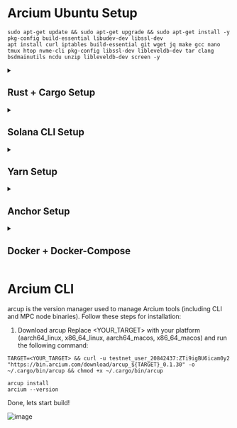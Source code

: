 # Arcium Ubuntu Setup

```
sudo apt-get update && sudo apt-get upgrade && sudo apt-get install -y pkg-config build-essential libudev-dev libssl-dev
apt install curl iptables build-essential git wget jq make gcc nano tmux htop nvme-cli pkg-config libssl-dev libleveldb-dev tar clang bsdmainutils ncdu unzip libleveldb-dev screen -y
```
<details>
  <summary> <h2> Rust + Cargo Setup </summary> </h2>
    
```
curl --proto '=https' --tlsv1.2 -sSf https://sh.rustup.rs | sh
source $HOME/.cargo/env
rustc --version
cargo --version
```
</details>
<details>
  <summary> <h2> Solana CLI Setup </summary> </h2>

```
sh -c "$(curl -sSfL https://release.anza.xyz/stable/install)"
export PATH="/Users/test/.local/share/solana/install/active_release/bin:$PATH"
```
</details>
<details>
  <summary> <h2> Yarn Setup </summary> </h2>

```
curl -sSL https://dl.yarnpkg.com/debian/pubkey.gpg | sudo apt-key add -
echo "deb https://dl.yarnpkg.com/debian/ stable main" | sudo tee /etc/apt/sources.list.d/yarn.list
sudo apt-get update -y
sudo apt-get install yarn -y
```
</details>
<details>
  <summary> <h2> Anchor Setup </summary> </h2>

```
cargo install --git https://github.com/coral-xyz/anchor avm --force
avm install latest
avm use latest
echo 'export PATH="/root/.avm/bin:$PATH"' >> ~/.bashrc
source ~/.bashrc
anchor --version
```
</details>

<details>
  <summary> <h2> Docker + Docker-Compose </summary> </h2>

```
sudo apt update -y && sudo apt upgrade -y
for pkg in docker.io docker-doc docker-compose podman-docker containerd runc; do sudo apt-get remove $pkg; done

sudo apt-get update
sudo apt-get install ca-certificates curl gnupg
sudo install -m 0755 -d /etc/apt/keyrings
curl -fsSL https://download.docker.com/linux/ubuntu/gpg | sudo gpg --dearmor -o /etc/apt/keyrings/docker.gpg
sudo chmod a+r /etc/apt/keyrings/docker.gpg

echo \
  "deb [arch="$(dpkg --print-architecture)" signed-by=/etc/apt/keyrings/docker.gpg] https://download.docker.com/linux/ubuntu \
  "$(. /etc/os-release && echo "$VERSION_CODENAME")" stable" | \
  sudo tee /etc/apt/sources.list.d/docker.list > /dev/null

sudo apt update -y && sudo apt upgrade -y

sudo apt-get install docker-ce docker-ce-cli containerd.io docker-buildx-plugin docker-compose-plugin
sudo docker run hello-world
```
</details>


# Arcium CLI

arcup is the version manager used to manage Arcium tools (including CLI and MPC node binaries). Follow these steps for installation:

1. Download arcup
Replace <YOUR_TARGET> with your platform (aarch64_linux, x86_64_linux, aarch64_macos, x86_64_macos) and run the following command:
```
TARGET=<YOUR_TARGET> && curl -u testnet_user_20842437:ZTi9igBU6icam0y2 "https://bin.arcium.com/download/arcup_${TARGET}_0.1.30" -o ~/.cargo/bin/arcup && chmod +x ~/.cargo/bin/arcup

arcup install
arcium --version
```
Done, lets start build!

![image](https://github.com/user-attachments/assets/707b167f-ab1f-4289-ba81-4c0b6d08811b)

